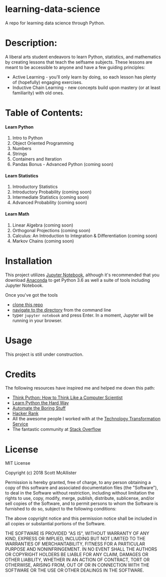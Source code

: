 # learning-data-science
A repo for learning data science through Python.
# Description:

A liberal arts student endeavors to learn Python, statistics, and mathematics by creating lessons that teach the selfsame subjects. These lessons are meant to be accessible to anyone and have a few guiding principles:
- Active Learning - you'll only learn by doing, so each lesson has plenty of (hopefully) engaging exercises.
- Inductive Chain Learning - new concepts build upon mastery (or at least familiarity) with old ones. 

# Table of Contents:
#### Learn Python
1. Intro to Python
2. Object Oriented Programming
3. Numbers
4. Strings
5. Containers and Iteration
6. Pandas
Bonus - Advanced Python (coming soon)

#### Learn Statistics
1. Introductory Statistics
2. Introductory Probability (coming soon)
3. Intermediate Statistics (coming soon)
4. Advanced Probability (coming soon)


#### Learn Math
1. Linear Algebra (coming soon)
2. Orthogonal Projections (coming soon)
3. Calculus: An Introduction to Integration & Differentiation (coming soon)
4. Markov Chains (coming soon)

# Installation
This project utilizes [Jupyter Notebook](http://jupyter.org/), although it's recommended that you download [Anaconda](https://www.anaconda.com/download/#macos) to get Python 3.6 as well a suite of tools including Jupyter Notebook.

Once you've got the tools
 - [clone this repo](https://help.github.com/articles/cloning-a-repository/)
 - [navigate to the directory](https://www.digitalcitizen.life/command-prompt-how-use-basic-commands) from the command line
 - typer `jupyter notebook` and press Enter. In a moment, Jupyter will be running in your browser.

# Usage
This project is still under construction.

# Credits
The following resources have inspired me and helped me down this path:
- [Think Python:  How to Think Like a Computer Scientist](http://www.greenteapress.com/thinkpython/thinkpython.html)
- [Learn Python the Hard Way](https://learnpythonthehardway.org/)
- [Automate the Boring Stuff](https://automatetheboringstuff.com/)
- [Hacker Rank](https://www.hackerrank.com/)
- All the awesome people I worked with at the [Technology Transformation Service](https://www.gsa.gov/about-us/organization/federal-acquisition-service/technology-transformation-services)
- The fantastic community at [Stack Overflow](https://stackoverflow.com/)

# License
MIT License

Copyright (c) 2018 Scott McAllister

Permission is hereby granted, free of charge, to any person obtaining a copy
of this software and associated documentation files (the "Software"), to deal
in the Software without restriction, including without limitation the rights
to use, copy, modify, merge, publish, distribute, sublicense, and/or sell
copies of the Software, and to permit persons to whom the Software is
furnished to do so, subject to the following conditions:

The above copyright notice and this permission notice shall be included in all
copies or substantial portions of the Software.

THE SOFTWARE IS PROVIDED "AS IS", WITHOUT WARRANTY OF ANY KIND, EXPRESS OR
IMPLIED, INCLUDING BUT NOT LIMITED TO THE WARRANTIES OF MERCHANTABILITY,
FITNESS FOR A PARTICULAR PURPOSE AND NONINFRINGEMENT. IN NO EVENT SHALL THE
AUTHORS OR COPYRIGHT HOLDERS BE LIABLE FOR ANY CLAIM, DAMAGES OR OTHER
LIABILITY, WHETHER IN AN ACTION OF CONTRACT, TORT OR OTHERWISE, ARISING FROM,
OUT OF OR IN CONNECTION WITH THE SOFTWARE OR THE USE OR OTHER DEALINGS IN THE
SOFTWARE.
